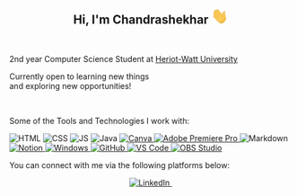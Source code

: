 <h2 align="center">Hi, I'm Chandrashekhar <img src="https://raw.githubusercontent.com/ABSphreak/ABSphreak/master/gifs/Hi.gif" width="30px"></h2>
<br>
<p>2nd year Computer Science Student at <a href="https://hw.ac.uk">Heriot-Watt University</a></p>
<p>Currently open to learning new things<br>and exploring new opportunities!</p>
<br>

<!-- Tools and Technologies Section -->
<p>Some of the Tools and Technologies I work with:</p>

<!--
Badges Sample Code (Replace text within <> to the required values)
.
https://img.shields.io/badge/<text>-informational?style=flat-sqaure&logo=<logoname>&logoColor=white&color=<hexcode>
-->
<p align="left">
<img alt="HTML" title="HyperText Markup Language" src="https://img.shields.io/badge/HTML-informational?style=flat-sqaure&logo=html5&logoColor=white&color=E34F26">
<img alt="CSS" title="Cascading Style Sheets" src="https://img.shields.io/badge/CSS-informational?style=flat-sqaure&logo=css3&logoColor=white&color=1572B6">
<img alt="JS" title="JavaScript" src="https://img.shields.io/badge/JavaScript-informational?style=flat-sqaure&logo=javascript&logoColor=black&color=F7DF1E">
<img alt="Java" src="https://img.shields.io/badge/Java-informational?style=flat-sqaure&logo=Java&logoColor=white&color=007396">
<a href="https://www.canva.com/">
<img alt="Canva" title="Graphic Design Platform" src="https://img.shields.io/badge/Canva-informational?style=flat-sqaure&logo=canva&logoColor=white&color=00C4CC&">
</a>
<a href="https://www.adobe.com/products/premiere.html">
<img alt="Adobe Premiere Pro" title="Professional Video Editing Tool by Adobe" src="https://img.shields.io/badge/Adobe%20Premiere%20Pro%20CC-informational?style=flat-sqaure&logo=Adobe+Premiere+Pro&logoColor=black&color=9999FF">
</a>
<img alt="Markdown" title="Markup Language to format text" src="https://img.shields.io/badge/Markdown-informational?style=flat-sqaure&logo=markdown&logoColor=white&color=000000">
<a href="https://notion.com">
<img alt="Notion" title="Note-Taking App" src="https://img.shields.io/badge/Notion-informational?style=flat-sqaure&logo=notion&logoColor=white&color=000000">
</a>
<a href="https://www.microsoft.com/en-us/windows">
<img alt="Windows" src="https://img.shields.io/badge/Windows-informational?style=flat-sqaure&logo=windows&logoColor=white&color=0078D6">
</a>
<a href="https://www.github.com">
<img alt="GitHub" src="https://img.shields.io/badge/GitHub-informational?style=flat-sqaure&logo=github&logoColor=white&color=181717">
</a>
<a href="https://code.visualstudio.com/">
<img alt="VS Code" src="https://img.shields.io/badge/VS%20Code-informational?style=flat-sqaure&logo=visualstudiocode&logoColor=white&color=007ACC">
</a>
<a href="https://obsproject.com/">
<img alt="OBS Studio" title="Screen Recording & Livestream Software" src="https://img.shields.io/badge/OBS%20Studio-informational?style=flat-sqaure&logo=obs-studio&logoColor=white&color=302E31">
</a>
</p>

You can connect with me via the following platforms below:
<div align="center">
<a href="https://www.linkedin.com/in/chandrashekhar-r/">
<img alt="LinkedIn" title="My LinkedIn Profile" src="https://img.shields.io/badge/LinkedIn-informational?style=for-the-badge&logo=linkedin&logoColor=white&color=0A66C2">
<img>
</div>

<!--
**cr2007/cr2007** is a ✨ _special_ ✨ repository because its `README.md` (this file) appears on your GitHub profile.

Here are some ideas to get you started:

- 🔭 I’m currently working on ...
- 🌱 I’m currently learning ...
- 👯 I’m looking to collaborate on ...
- 🤔 I’m looking for help with ...
- 💬 Ask me about ...
- 📫 How to reach me: ...
- 😄 Pronouns: ...
- ⚡ Fun fact: ...
-->
